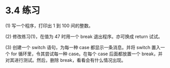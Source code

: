 # 3.4 练习

(1) 写一个程序，打印出 1 到 100 间的整数。

(2) 修改练习(1)，在值为 47 时用一个 break 退出程序。亦可换成 return 试试。

(3) 创建一个 switch 语句，为每一种 case 都显示一条消息。并将 switch 置入一个 for 循环里，令其尝试每一种 case。在每个 case 后面都放置一个 break，并对其进行测试。然后，删除 break，看看会有什么情况出现。
